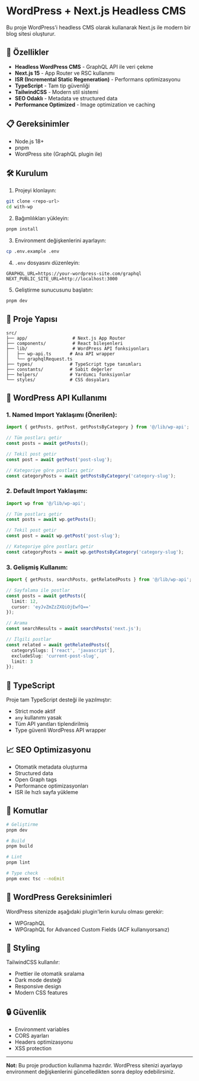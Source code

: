 # WordPress + Next.js Headless CMS

Bu proje WordPress'i headless CMS olarak kullanarak Next.js ile modern bir blog sitesi oluşturur.

## 🚀 Özellikler

- **Headless WordPress CMS** - GraphQL API ile veri çekme
- **Next.js 15** - App Router ve RSC kullanımı
- **ISR (Incremental Static Regeneration)** - Performans optimizasyonu
- **TypeScript** - Tam tip güvenliği
- **TailwindCSS** - Modern stil sistemi
- **SEO Odaklı** - Metadata ve structured data
- **Performance Optimized** - Image optimization ve caching

## 📋 Gereksinimler

- Node.js 18+
- pnpm
- WordPress site (GraphQL plugin ile)

## 🛠️ Kurulum

1. Projeyi klonlayın:
```bash
git clone <repo-url>
cd with-wp
```

2. Bağımlılıkları yükleyin:
```bash
pnpm install
```

3. Environment değişkenlerini ayarlayın:
```bash
cp .env.example .env
```

4. `.env` dosyasını düzenleyin:
```
GRAPHQL_URL=https://your-wordpress-site.com/graphql
NEXT_PUBLIC_SITE_URL=http://localhost:3000
```

5. Geliştirme sunucusunu başlatın:
```bash
pnpm dev
```

## 📁 Proje Yapısı

```
src/
├── app/                 # Next.js App Router
├── components/          # React bileşenleri
├── lib/                 # WordPress API fonksiyonları
│   ├── wp-api.ts       # Ana API wrapper
│   └── graphqlRequest.ts
├── types/              # TypeScript type tanımları
├── constants/          # Sabit değerler
├── helpers/            # Yardımcı fonksiyonlar
└── styles/             # CSS dosyaları
```

## 🎯 WordPress API Kullanımı

### 1. Named Import Yaklaşımı (Önerilen):
```typescript
import { getPosts, getPost, getPostsByCategory } from '@/lib/wp-api';

// Tüm postları getir
const posts = await getPosts();

// Tekil post getir
const post = await getPost('post-slug');

// Kategoriye göre postları getir
const categoryPosts = await getPostsByCategory('category-slug');
```

### 2. Default Import Yaklaşımı:
```typescript
import wp from '@/lib/wp-api';

// Tüm postları getir
const posts = await wp.getPosts();

// Tekil post getir
const post = await wp.getPost('post-slug');

// Kategoriye göre postları getir
const categoryPosts = await wp.getPostsByCategory('category-slug');
```

### 3. Gelişmiş Kullanım:
```typescript
import { getPosts, searchPosts, getRelatedPosts } from '@/lib/wp-api';

// Sayfalama ile postlar
const posts = await getPosts({ 
  limit: 12, 
  cursor: 'eyJvZmZzZXQiOjEwfQ==' 
});

// Arama
const searchResults = await searchPosts('next.js');

// İlgili postlar
const related = await getRelatedPosts({
  categorySlugs: ['react', 'javascript'],
  excludeSlug: 'current-post-slug',
  limit: 3
});
```

## 🔧 TypeScript

Proje tam TypeScript desteği ile yazılmıştır:

- Strict mode aktif
- `any` kullanımı yasak
- Tüm API yanıtları tiplendirilmiş
- Type güvenli WordPress API wrapper

## 📈 SEO Optimizasyonu

- Otomatik metadata oluşturma
- Structured data
- Open Graph tags
- Performance optimizasyonları
- ISR ile hızlı sayfa yükleme

## 🚦 Komutlar

```bash
# Geliştirme
pnpm dev

# Build
pnpm build

# Lint
pnpm lint

# Type check
pnpm exec tsc --noEmit
```

## 📝 WordPress Gereksinimleri

WordPress sitenizde aşağıdaki plugin'lerin kurulu olması gerekir:

- WPGraphQL
- WPGraphQL for Advanced Custom Fields (ACF kullanıyorsanız)

## 🎨 Styling

TailwindCSS kullanılır:

- Prettier ile otomatik sıralama
- Dark mode desteği
- Responsive design
- Modern CSS features

## 🔒 Güvenlik

- Environment variables
- CORS ayarları
- Headers optimizasyonu
- XSS protection

---

**Not:** Bu proje production kullanıma hazırdır. WordPress sitenizi ayarlayıp environment değişkenlerini güncelledikten sonra deploy edebilirsiniz.